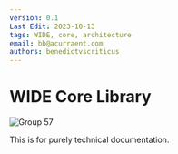 ```yaml
---
version: 0.1
Last Edit: 2023-10-13
tags: WIDE, core, architecture
email: bb@acurraent.com
authors: benedictvscriticus
---
```

# WIDE Core Library
![Group 57](https://github.com/Consortium-WIDE/wide-core/assets/104435781/b842c1f0-aa37-4079-9500-425732f286d3)

This is for purely technical documentation.